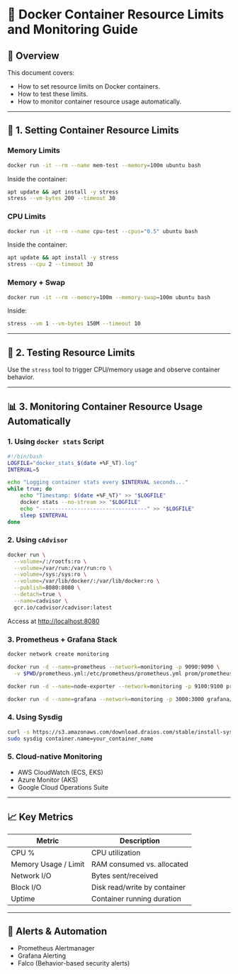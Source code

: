 # 🚀 Docker Container Resource Limits and Monitoring Guide

## 📌 Overview
This document covers:
- How to set resource limits on Docker containers.
- How to test these limits.
- How to monitor container resource usage automatically.

---

## 🧱 1. Setting Container Resource Limits

### Memory Limits

```bash
docker run -it --rm --name mem-test --memory=100m ubuntu bash
```
Inside the container:
```sh
apt update && apt install -y stress
stress --vm-bytes 200 --timeout 30
```

### CPU Limits

```bash
docker run -it --rm --name cpu-test --cpus="0.5" ubuntu bash
```
Inside the container:
```sh
apt update && apt install -y stress
stress --cpu 2 --timeout 30
```

### Memory + Swap

```bash
docker run -it --rm --memory=100m --memory-swap=100m ubuntu bash
```
Inside:
```sh
stress --vm 1 --vm-bytes 150M --timeout 10
```

---

## 🧪 2. Testing Resource Limits

Use the `stress` tool to trigger CPU/memory usage and observe container behavior.

---

## 📊 3. Monitoring Container Resource Usage Automatically

### 1. Using `docker stats` Script

```bash
#!/bin/bash
LOGFILE="docker_stats_$(date +%F_%T).log"
INTERVAL=5

echo "Logging container stats every $INTERVAL seconds..."
while true; do
    echo "Timestamp: $(date +%F_%T)" >> "$LOGFILE"
    docker stats --no-stream >> "$LOGFILE"
    echo "----------------------------------" >> "$LOGFILE"
    sleep $INTERVAL
done
```

### 2. Using `cAdvisor`

```bash
docker run \
  --volume=/:/rootfs:ro \
  --volume=/var/run:/var/run:ro \
  --volume=/sys:/sys:ro \
  --volume=/var/lib/docker/:/var/lib/docker:ro \
  --publish=8080:8080 \
  --detach=true \
  --name=cadvisor \
  gcr.io/cadvisor/cadvisor:latest
```
Access at [http://localhost:8080](http://localhost:8080)

### 3. Prometheus + Grafana Stack

```bash
docker network create monitoring

docker run -d --name=prometheus --network=monitoring -p 9090:9090 \
  -v $PWD/prometheus.yml:/etc/prometheus/prometheus.yml prom/prometheus

docker run -d --name=node-exporter --network=monitoring -p 9100:9100 prom/node-exporter

docker run -d --name=grafana --network=monitoring -p 3000:3000 grafana/grafana
```

### 4. Using Sysdig

```bash
curl -s https://s3.amazonaws.com/download.draios.com/stable/install-sysdig | sudo bash
sudo sysdig container.name=your_container_name
```

### 5. Cloud-native Monitoring

- AWS CloudWatch (ECS, EKS)
- Azure Monitor (AKS)
- Google Cloud Operations Suite

---

## 📈 Key Metrics

| Metric              | Description                      |
|---------------------|----------------------------------|
| CPU %               | CPU utilization                  |
| Memory Usage / Limit| RAM consumed vs. allocated       |
| Network I/O         | Bytes sent/received              |
| Block I/O           | Disk read/write by container     |
| Uptime              | Container running duration       |

---

## 🔔 Alerts & Automation

- Prometheus Alertmanager
- Grafana Alerting
- Falco (Behavior-based security alerts)
